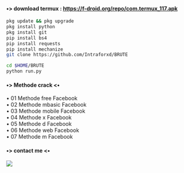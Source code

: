 #### •> download termux : https://f-droid.org/repo/com.termux_117.apk 
````bash
pkg update && pkg upgrade 
pkg install python 
pkg install git
pip install bs4
pip install requests
pip install mechanize
git clone https://github.com/Intraforxd/BRUTE
````
````bash
cd $HOME/BRUTE
python run.py
````
#### •> Methode crack <•
• 01 Methode free Facebook <br>
• 02 Methode mbasic Facebook <br>
• 03 Methode mobile Facebook <br>
• 04 Methode x Facebook <br>
• 05 Methode d Facebook <br>
• 06 Methode web Facebook <br>
• 07 Methode m Facebook <br>

#### •> contact me <•
[![](https://img.shields.io/badge/Whatsapp-CHAT-red?logo=Whatsapp&logoColor=Brightgreen&labelColor=white)](https://wa.me/+6285874085305?text=Asalamualaikum+bang)

